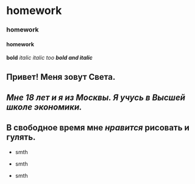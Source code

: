 # homework
### homework
#### homework 
**bold**
*italic*
_italic too_
***bold and italic***

## **Привет! Меня зовут Света.**
## *Мне 18 лет и я из Москвы. Я учусь в Высшей школе экономики.*
## **В свободное время мне ***_нравится_*** рисовать и гулять.**

- smth
+ smth
* smth
